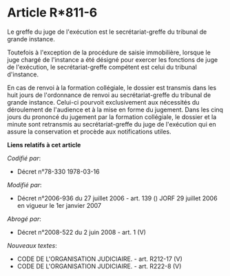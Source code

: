 # Article R*811-6

Le greffe du juge de l'exécution est le secrétariat-greffe du tribunal de grande instance.

Toutefois à l'exception de la procédure de saisie immobilière, lorsque le juge chargé de l'instance a été désigné pour
exercer les fonctions de juge de l'exécution, le secrétariat-greffe compétent est celui du tribunal d'instance.

En cas de renvoi à la formation collégiale, le dossier est transmis dans les huit jours de l'ordonnance de renvoi au
secrétariat-greffe du tribunal de grande instance. Celui-ci pourvoit exclusivement aux nécessités du déroulement de
l'audience et à la mise en forme du jugement. Dans les cinq jours du prononcé du jugement par la formation collégiale, le
dossier et la minute sont retransmis au secrétariat-greffe du juge de l'exécution qui en assure la conservation et procède
aux notifications utiles.

**Liens relatifs à cet article**

_Codifié par_:

  - Décret n°78-330 1978-03-16

_Modifié par_:

  - Décret n°2006-936 du 27 juillet 2006 - art. 139 () JORF 29 juillet 2006 en vigueur le 1er janvier 2007

_Abrogé par_:

  - Décret n°2008-522 du 2 juin 2008 - art. 1 (V)

_Nouveaux textes_:

  - CODE DE L'ORGANISATION JUDICIAIRE. - art. R212-17 (V)
  - CODE DE L'ORGANISATION JUDICIAIRE. - art. R222-8 (V)
